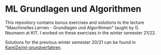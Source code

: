 # ML Grundlagen und Algorithmen

This repository contains bonus exercises and solutions to the lecture "Maschinelles Lernen - Grundlagen und Algorithmen" taught by G. Neumann at KIT. I worked on these exercises in the winter semester 21/22. 

Solutions for the previous winter semester 20/21 can be found in [KarelZe/ml-grundverfahren](https://github.com/KarelZe/ml-grundverfahren).